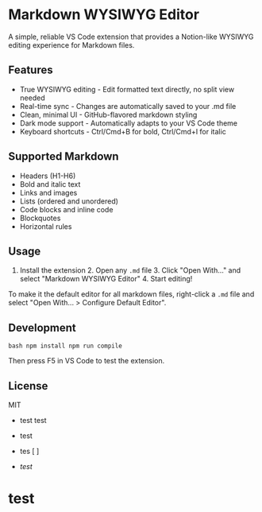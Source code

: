 # Markdown WYSIWYG Editor

A simple, reliable VS Code extension that provides a Notion-like WYSIWYG editing experience for Markdown files.

## Features

- True WYSIWYG editing - Edit formatted text directly, no split view needed
- Real-time sync - Changes are automatically saved to your .md file
- Clean, minimal UI - GitHub-flavored markdown styling
- Dark mode support - Automatically adapts to your VS Code theme
- Keyboard shortcuts - Ctrl/Cmd+B for bold, Ctrl/Cmd+I for italic
## Supported Markdown

- Headers (H1-H6)
- Bold and italic text
- Links and images
- Lists (ordered and unordered)
- Code blocks and inline code
- Blockquotes
- Horizontal rules
## Usage

1. Install the extension 2. Open any `.md` file 3. Click "Open With..." and select "Markdown WYSIWYG Editor" 4. Start editing!

To make it the default editor for all markdown files, right-click a `.md` file and select "Open With... > Configure Default Editor".

## Development

```bash npm install npm run compile ```

Then press F5 in VS Code to test the extension.

## License

MIT

- test
test

- test
- tes
[ ]

- _test_

# test